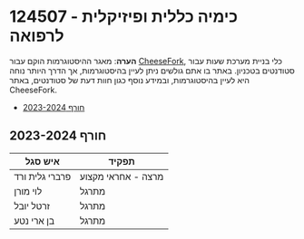 # 124507 - כימיה כללית ופיזיקלית לרפואה

**הערה**: מאגר ההיסטוגרמות הוקם עבור [CheeseFork](https://cheesefork.cf/), כלי בניית מערכת שעות עבור סטודנטים בטכניון. באתר בו אתם גולשים ניתן לעיין בהיסטוגרמות, אך הדרך היותר נוחה היא לעיין בהיסטוגרמות, ובמידע נוסף כגון חוות דעת של סטודנטים, באתר CheeseFork.

* [חורף 2023-2024](#202301)

<h2 id="202301">חורף 2023-2024</h2>

| איש סגל | תפקיד |
| ---- | ---- |
| פרברי גלית ורד | מרצה - אחראי מקצוע |
| לוי מורן | מתרגל |
| זרטל יובל | מתרגל |
| בן ארי נטע | מתרגל |

